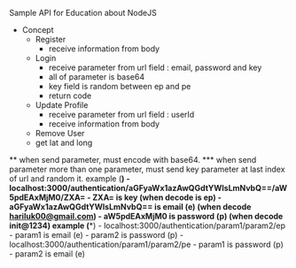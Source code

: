 Sample API for Education about NodeJS
- Concept
	- Register
		- receive information from body
	- Login
		- receive parameter from url field : email, password and key
		- all of parameter is base64
		- key field is random between ep and pe
		- return code
	- Update Profile
		- receive parameter from url field : userId
		- receive information from body
	- Remove User
	- get lat and long 

** when send parameter, must encode with base64.
*** when send parameter more than one parameter, must send key parameter at last index of url and random it.
	example (**)
		- localhost:3000/authentication/aGFyaWx1azAwQGdtYWlsLmNvbQ==/aW5pdEAxMjM0/ZXA=
			- ZXA= is key (when decode is ep)
			- aGFyaWx1azAwQGdtYWlsLmNvbQ== is email (e) (when decode hariluk00@gmail.com)
			- aW5pdEAxMjM0 is password (p) (when decode init@1234)
	example (***)
		- localhost:3000/authentication/param1/param2/ep
			- param1 is email (e)
			- param2 is password (p)
		- localhost:3000/authentication/param1/param2/pe
			- param1 is password (p)
			- param2 is email (e)